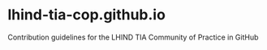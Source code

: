 # lhind-tia-cop.github.io
Contribution guidelines for the LHIND TIA Community of Practice in GitHub 
